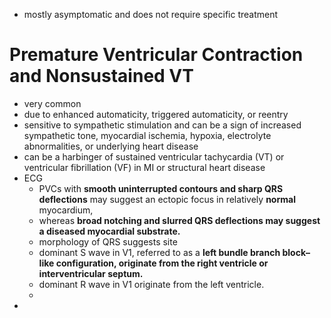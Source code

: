 - mostly asymptomatic and does not require specific treatment 
# Premature Ventricular Contraction and Nonsustained VT 
- very common 
- due to enhanced automaticity, triggered automaticity, or reentry 
- sensitive to sympathetic stimulation and can be a sign of increased sympathetic tone, myocardial ischemia, hypoxia, electrolyte abnormalities, or underlying heart disease 
- can be a harbinger of sustained ventricular tachycardia (VT) or ventricular fibrillation (VF) in MI or structural heart disease 
- ECG 
	- PVCs with **smooth uninterrupted contours and sharp QRS deflections** may suggest an ectopic focus in relatively **normal** myocardium, 
	- whereas **broad notching and slurred QRS deflections may suggest a diseased myocardial substrate.**
	- morphology of QRS suggests site 
	- dominant S wave in V1, referred to as a **left bundle branch block–like configuration, originate from the right ventricle or interventricular septum.**
	- dominant R wave in V1 originate from the left ventricle.
	- 
- 